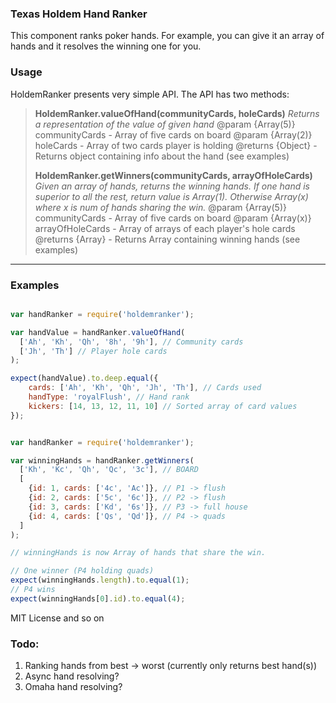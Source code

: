 ### Texas Holdem Hand Ranker

This component ranks poker hands. For example, you can give it an array of hands and it resolves the winning one for you.

### Usage

HoldemRanker presents very simple API. The API has two methods:

> **HoldemRanker.valueOfHand(communityCards, holeCards)**
> *Returns a representation of the value of given hand*
> @param {Array(5)} communityCards - Array of five cards on board
> @param {Array(2)} holeCards - Array of two cards player is holding
> @returns {Object} - Returns object containing info about the hand (see examples)
> 
>
> **HoldemRanker.getWinners(communityCards, arrayOfHoleCards)**
> *Given an array of hands, returns the winning hands. If one hand is superior to all the rest,*
> *return value is Array(1). Otherwise Array(x) where x is num of hands sharing the win.*
> @param {Array(5)} communityCards - Array of five cards on board
> @param {Array(x)} arrayOfHoleCards - Array of arrays of each player's hole cards
> @returns {Array} - Returns Array containing winning hands (see examples)

---

### Examples

```javascript

var handRanker = require('holdemranker');

var handValue = handRanker.valueOfHand(
  ['Ah', 'Kh', 'Qh', '8h', '9h'], // Community cards
  ['Jh', 'Th'] // Player hole cards
);

expect(handValue).to.deep.equal({
	cards: ['Ah', 'Kh', 'Qh', 'Jh', 'Th'], // Cards used
	handType: 'royalFlush', // Hand rank
	kickers: [14, 13, 12, 11, 10] // Sorted array of card values
});


```

```javascript

var handRanker = require('holdemranker');

var winningHands = handRanker.getWinners(
  ['Kh', 'Kc', 'Qh', 'Qc', '3c'], // BOARD
  [
    {id: 1, cards: ['4c', 'Ac']}, // P1 -> flush
    {id: 2, cards: ['5c', '6c']}, // P2 -> flush
    {id: 3, cards: ['Kd', '6s']}, // P3 -> full house
    {id: 4, cards: ['Qs', 'Qd']}, // P4 -> quads
  ]
);

// winningHands is now Array of hands that share the win.

// One winner (P4 holding quads)
expect(winningHands.length).to.equal(1);
// P4 wins
expect(winningHands[0].id).to.equal(4);

```

MIT License and so on

### Todo:

1. Ranking hands from best -> worst (currently only returns best hand(s))
2. Async hand resolving?
3. Omaha hand resolving?